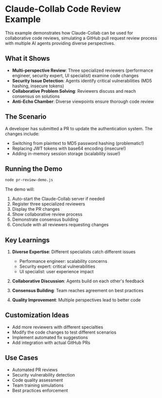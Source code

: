 # Claude-Collab Code Review Example

This example demonstrates how Claude-Collab can be used for collaborative code reviews, simulating a GitHub pull request review process with multiple AI agents providing diverse perspectives.

## What it Shows

- **Multi-perspective Review**: Three specialized reviewers (performance engineer, security expert, UI specialist) examine code changes
- **Security Issue Detection**: Agents identify critical vulnerabilities (MD5 hashing, insecure tokens)
- **Collaborative Problem Solving**: Reviewers discuss and reach consensus on solutions
- **Anti-Echo Chamber**: Diverse viewpoints ensure thorough code review

## The Scenario

A developer has submitted a PR to update the authentication system. The changes include:
- Switching from plaintext to MD5 password hashing (problematic!)
- Replacing JWT tokens with base64 encoding (insecure!)
- Adding in-memory session storage (scalability issue!)

## Running the Demo

```bash
node pr-review-demo.js
```

The demo will:
1. Auto-start the Claude-Collab server if needed
2. Register three specialized reviewers
3. Display the PR changes
4. Show collaborative review process
5. Demonstrate consensus building
6. Conclude with all reviewers requesting changes

## Key Learnings

1. **Diverse Expertise**: Different specialists catch different issues
   - Performance engineer: scalability concerns
   - Security expert: critical vulnerabilities
   - UI specialist: user experience impact

2. **Collaborative Discussion**: Agents build on each other's feedback

3. **Consensus Building**: Team reaches agreement on best practices

4. **Quality Improvement**: Multiple perspectives lead to better code

## Customization Ideas

- Add more reviewers with different specialties
- Modify the code changes to test different scenarios
- Implement automated fix suggestions
- Add integration with actual GitHub PRs

## Use Cases

- Automated PR reviews
- Security vulnerability detection
- Code quality assessment
- Team training simulations
- Best practices enforcement